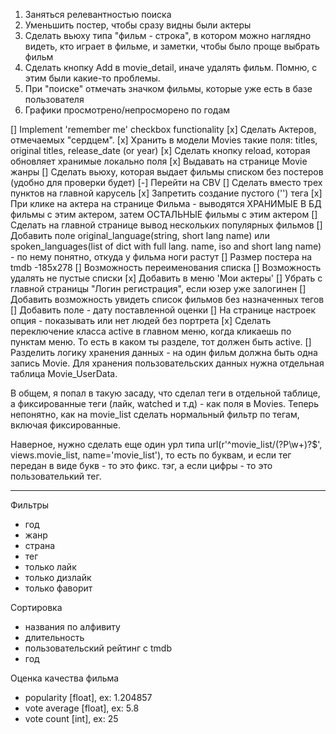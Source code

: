 1. Заняться релевантностью поиска
2. Уменьшить постер, чтобы сразу видны были актеры
3. Сделать вьюху типа "фильм - строка", в котором можно наглядно видеть, кто играет
в фильме, и заметки, чтобы было проще выбрать фильм
4. Сделать кнопку Add в movie_detail, иначе удалять фильм. Помню, с этим были какие-то проблемы.
5. При "поиске" отмечать значком фильмы, которые уже есть в базе пользователя
6. Графики просмотрено/непросморено по годам

[] Implement 'remember me' checkbox functionality 
[x] Сделать Актеров, отмечаемых "сердцем".
[x] Хранить в модели Movies такие поля: titles, original titles, release_date (or year)
[x] Сделать кнопку reload, которая обновляет хранимые локально поля
[x] Выдавать на странице Movie жанры
[] Сделать вьюху, которая выдает фильмы списком без постеров (удобно для проверки будет)
[-] Перейти на CBV
[] Сделать вместо трех пунктов на главной карусель
[x] Запретить создание пустого ('') тега
[x] При клике на актера на странице Фильма - выводятся ХРАНИМЫЕ В БД фильмы с этим актером, затем ОСТАЛЬНЫЕ фильмы с этим актером
[] Сделать на главной странице вывод нескольких популярных фильмов
[] Добавить поле original_language(string, short lang name) или spoken_languages(list of dict with full lang. name, iso and short lang name) - по нему понятно, откуда у фильма ноги растут
[] Размер постера на tmdb -185x278 
[] Возможность переименования списка
[] Возможность удалять не пустые списки
[x] Добавить в меню 'Мои актеры'
[] Убрать с главной страницы "Логин регистрация", если юзер уже залогинен
[] Добавить возможность увидеть список фильмов без назначенных тегов
[] Добавить поле - дату поставленной оценки
[] На странице настроек опция - показывать или нет людей без портрета
[x] Сделать переключение класса active в главном меню, когда кликаешь по пунктам меню. То есть в каком ты разделе, тот должен быть active.
[] Разделить логику хранения данных - на один фильм должна быть одна запись Movie. Для хранения пользовательских данных нужна отдельная таблица Movie_UserData.

В общем, я попал в такую засаду, что сделал теги в отдельной таблице, а
фиксированные теги (лайк, watched и т.д) - как поля в Movies. Теперь 
непонятно, как на movie_list сделать нормальный фильтр по тегам, включая
фиксированные.

Наверное, нужно сделать еще один урл типа
    url(r'^movie_list/(?P<tag>\w+)?$', views.movie_list, name='movie_list'),
то есть по буквам, и если тег передан в виде букв - то это фикс. тэг, а 
если цифры - то это пользователький тег.

-----------
Фильтры
- год
- жанр
- страна
- тег
- только лайк
- только дизлайк
- только фаворит

Сортировка
- названия по алфивиту
- длительность
- пользовательский рейтинг с tmdb
- год

Оценка качества фильма
- popularity [float], ex: 1.204857
- vote average [float], ex: 5.8
- vote count [int], ex: 25


